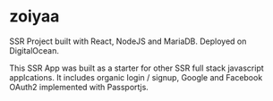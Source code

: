 # zoiyaa
SSR Project built with React, NodeJS and MariaDB. Deployed on DigitalOcean.

This SSR App was built as a starter for other SSR full stack javascript applcations. 
It includes organic login / signup, Google and Facebook OAuth2 implemented with Passportjs.
